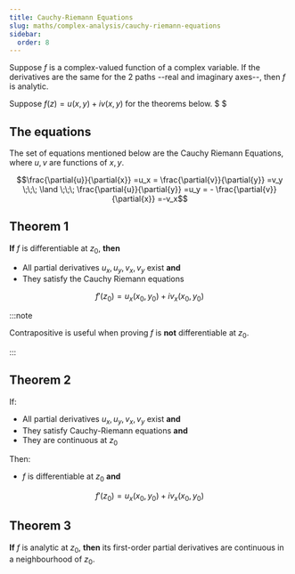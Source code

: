 ```yaml
---
title: Cauchy-Riemann Equations
slug: maths/complex-analysis/cauchy-riemann-equations
sidebar:
  order: 8
---
```


Suppose $f$ is a complex-valued function of a complex variable. If the
derivatives are the same for the 2 paths --real and imaginary axes--, then $f$
is analytic.

Suppose $f(z)=u(x,y)+iv(x,y)$ for the theorems below. $ $

## The equations

The set of equations mentioned below are the Cauchy Riemann Equations, where
$u,v$ are functions of $x,y$.

```math
\frac{\partial{u}}{\partial{x}}
=u_x
=
\frac{\partial{v}}{\partial{y}}
=v_y
\;\;\;
\land
\;\;\;
\frac{\partial{u}}{\partial{y}}
=u_y
=
-
\frac{\partial{v}}{\partial{x}}
=-v_x
```

## Theorem 1

**If** $f$ is differentiable at $z_0$, **then**

- All partial derivatives $u_x,u_y,v_x,v_y$ exist **and**
- They satisfy the Cauchy Riemann equations

```math
f'(z_0)=u_x(x_0,y_0) + iv_x(x_0,y_0)
```

:::note

Contrapositive is useful when proving $f$ is **not** differentiable at $z_0$.

:::

## Theorem 2

If:

- All partial derivatives $u_x,u_y,v_x,v_y$ exist **and**
- They satisfy Cauchy-Riemann equations **and**
- They are continuous at $z_0$

Then:

- $f$ is differentiable at $z_0$ **and**

```math
f'(z_0)=u_x(x_0,y_0) + iv_x(x_0,y_0)
```

## Theorem 3

**If** $f$ is analytic at $z_0$, **then** its first-order partial derivatives
are continuous in a neighbourhood of $z_0$.
